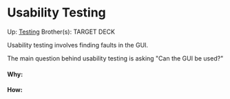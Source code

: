 # Usability Testing

Up: [Testing](testing)
Brother(s):
TARGET DECK

Usability testing involves finding faults in the GUI.

The main question behind usability testing is asking "Can the GUI be used?"




































#### Why:
#### How:









